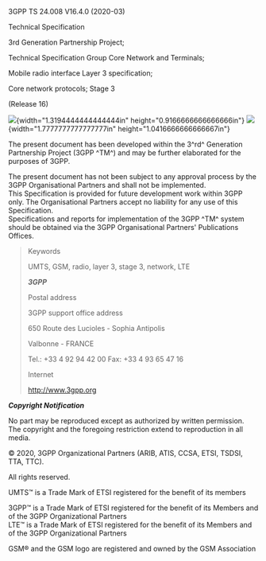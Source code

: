 3GPP TS 24.008 V16.4.0 (2020-03)

Technical Specification

3rd Generation Partnership Project;

Technical Specification Group Core Network and Terminals;

Mobile radio interface Layer 3 specification;

Core network protocols; Stage 3

(Release 16)

![](media/image1.jpeg){width="1.3194444444444444in"
height="0.9166666666666666in"}
![](media/image2.png){width="1.7777777777777777in"
height="1.0416666666666667in"}

The present document has been developed within the 3^rd^ Generation
Partnership Project (3GPP ^TM^) and may be further elaborated for the
purposes of 3GPP.

The present document has not been subject to any approval process by the
3GPP Organisational Partners and shall not be implemented.\
This Specification is provided for future development work within 3GPP
only. The Organisational Partners accept no liability for any use of
this Specification.\
Specifications and reports for implementation of the 3GPP ^TM^ system
should be obtained via the 3GPP Organisational Partners\' Publications
Offices.

> Keywords
>
> UMTS, GSM, radio, layer 3, stage 3, network, LTE
>
> ***3GPP***
>
> Postal address
>
> 3GPP support office address
>
> 650 Route des Lucioles - Sophia Antipolis
>
> Valbonne - FRANCE
>
> Tel.: +33 4 92 94 42 00 Fax: +33 4 93 65 47 16
>
> Internet
>
> http://www.3gpp.org

***Copyright Notification***

No part may be reproduced except as authorized by written permission.\
The copyright and the foregoing restriction extend to reproduction in
all media.

© 2020, 3GPP Organizational Partners (ARIB, ATIS, CCSA, ETSI, TSDSI,
TTA, TTC).

All rights reserved.

UMTS™ is a Trade Mark of ETSI registered for the benefit of its members

3GPP™ is a Trade Mark of ETSI registered for the benefit of its Members
and of the 3GPP Organizational Partners\
LTE™ is a Trade Mark of ETSI registered for the benefit of its Members
and of the 3GPP Organizational Partners

GSM® and the GSM logo are registered and owned by the GSM Association
